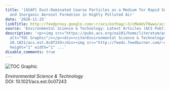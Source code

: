 ```yaml
---
title: '[ASAP] Dust-Dominated Coarse Particles as a Medium for Rapid Secondary Organic
  and Inorganic Aerosol Formation in Highly Polluted Air'
date: '2020-11-25'
linkTitle: http://feedproxy.google.com/~r/acs/esthag/~3/cMeAdvT0wwo/acs.est.0c07243
source: 'Environmental Science & Technology: Latest Articles (ACS Publications)'
description: '<p><img src="https://pubs.acs.org/na101/home/literatum/publisher/achs/journals/content/esthag/0/esthag.ahead-of-print/acs.est.0c07243/20201125/images/medium/es0c07243_0007.gif"
  alt="TOC Graphic"/></p><div><cite>Environmental Science & Technology</cite></div><div>DOI:
  10.1021/acs.est.0c07243</div><img src="http://feeds.feedburner.com/~r/acs/esthag/~4/cMeAdvT0wwo"
  height="1" width="1" ...'
disable_comments: true
---
```

<p><img src="https://pubs.acs.org/na101/home/literatum/publisher/achs/journals/content/esthag/0/esthag.ahead-of-print/acs.est.0c07243/20201125/images/medium/es0c07243_0007.gif" alt="TOC Graphic"/></p><div><cite>Environmental Science & Technology</cite></div><div>DOI: 10.1021/acs.est.0c07243</div><img src="http://feeds.feedburner.com/~r/acs/esthag/~4/cMeAdvT0wwo" height="1" width="1" ...